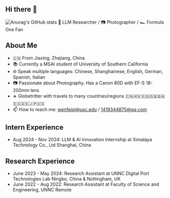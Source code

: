 ## Hi there 👋

<!--
**Manfredss/Manfredss** is a ✨ _special_ ✨ repository because its `README.md` (this file) appears on your GitHub profile.

Here are some ideas to get you started:
-->
![Anurag's GitHub stats](https://github-readme-stats.vercel.app/api?username=Manfredss&show_icons=true&theme=radical)
🤖 LLM Researcher / 📷 Photographer / 🏎️ Formula One Fan

## About Me
- 🇨🇳 From Jiaxing, Zhejiang, China
- 📚 Currently a MSAI student of University of Southern California
- 🌐 Speak multiple languages: Chinese, Shanghainese, English, German, Spanish, Italian
- 📷 Passionate about Photography. Has a Canon 80D with EF-S 18-200mm lens
- ✈️ Globetritter with travels to many countries/regions 🇨🇳🇭🇰🇸🇬🇬🇧🇶🇦🇪🇸🇩🇪🇯🇵🇺🇸
- 📫 How to reach me: wenfeiqi@usc.edu / 1419344875@qq.com

## Intern Experience
- Aug 2024 - Nov 2024: LLM & AI Innovation Internship at Ximalaya Technology Co., Ltd  Shanghai, China

## Research Experience
- June 2023 - May 2024: Research Assistant at UNNC Digital Port Technologies Lab  Ningbo, China & Nottingham, UK
- June 2022 - Aug 2022: Research Assistant at Faculty of Science and Engineering, UNNC  Remote
